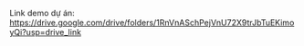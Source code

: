 Link demo dự án: https://drive.google.com/drive/folders/1RnVnASchPejVnU72X9trJbTuEKimoyQi?usp=drive_link
